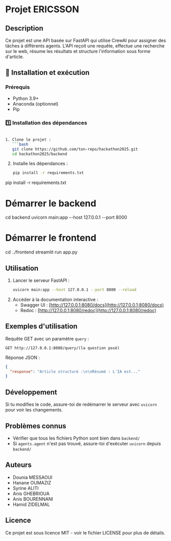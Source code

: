 # Projet ERICSSON

## Description
Ce projet est une API basée sur FastAPI qui utilise CrewAI pour assigner des tâches à différents agents. L'API reçoit une requête, effectue une recherche sur le web, résume les résultats et structure l'information sous forme d'article.

## 🚀 Installation et exécution
### Prérequis
- Python 3.9+
- Anaconda (optionnel)
- Pip

### 1️⃣ Installation des dépendances  

```bash

1. Clone le projet :
   ```bash
   git clone https://github.com/ton-repo/hackathon2025.git
   cd hackathon2025/backend
   ```
2. Installe les dépendances :
   ```bash
   pip install -r requirements.txt
   ```
pip install -r requirements.txt

# Démarrer le backend
cd backend
uvicorn main:app --host 127.0.0.1 --port 8000

# Démarrer le frontend
cd ../frontend
streamlit run app.py

## Utilisation
1. Lancer le serveur FastAPI :
   ```bash
   uvicorn main:app --host 127.0.0.1 --port 8080 --reload
   ```
2. Accéder à la documentation interactive :
   - Swagger UI : [http://127.0.0.1:8080/docs](http://127.0.0.1:8080/docs)
   - Redoc : [http://127.0.0.1:8080/redoc](http://127.0.0.1:8080/redoc)

## Exemples d'utilisation
Requête GET avec un paramètre `query` :
```
GET http://127.0.0.1:8080/query/(la question posé)
```
Réponse JSON :
```json
{
  "response": "Article structuré :\n\nRésumé : L'IA est..."
}
```

## Développement
Si tu modifies le code, assure-toi de redémarrer le serveur avec `uvicorn` pour voir les changements.

## Problèmes connus
- Vérifier que tous les fichiers Python sont bien dans `backend/`
- Si `agents.agent` n'est pas trouvé, assure-toi d'exécuter `uvicorn` depuis `backend/`

## Auteurs
- Dounia MESSAOUI
- Hanane OUMAZIZ
- Syrine ALITI
- Anis GHEBRIOUA
- Anis BOURENNANI
- Hamid ZIDELMAL

## Licence
Ce projet est sous licence MIT - voir le fichier LICENSE pour plus de détails.
